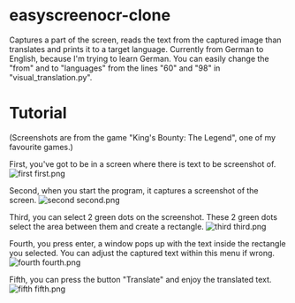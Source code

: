 # easyscreenocr-clone
Captures a part of the screen, reads the text from the captured image than translates and prints it to a target language. Currently from German to English, because I'm trying to learn German. You can easily change the "from" and to "languages" from the lines "60" and "98" in "visual_translation.py".
# Tutorial
(Screenshots are from the game "King's Bounty: The Legend", one of my favourite games.)

First, you've got to be in a screen where there is text to be screenshot of.
![first](https://github.com/lokicik/easyscreenocr-clone/assets/65876412/a7f3e4d1-f856-4bf9-a88e-9faa905206f4)
first.png

Second, when you start the program, it captures a screenshot of the screen.
![second](https://github.com/lokicik/easyscreenocr-clone/assets/65876412/7e1609ed-658c-4ef8-a96e-681ad452487d)
second.png

Third, you can select 2 green dots on the screenshot. These 2 green dots select the area between them and create a rectangle.
![third](https://github.com/lokicik/easyscreenocr-clone/assets/65876412/e027f5a2-0227-4fc7-b024-00b0b492b0e2)
third.png

Fourth, you press enter, a window pops up with the text inside the rectangle you selected. You can adjust the captured text within this menu if wrong.
![fourth](https://github.com/lokicik/easyscreenocr-clone/assets/65876412/00126d09-d165-435e-9a3e-2a939b72800f)
fourth.png

Fifth, you can press the button "Translate" and enjoy the translated text.
![fifth](https://github.com/lokicik/easyscreenocr-clone/assets/65876412/377ae357-8ecd-4bb6-9288-8d771b5dcc1b)
fifth.png

